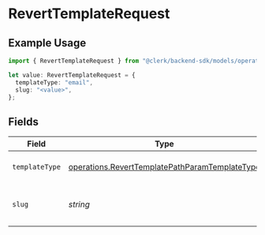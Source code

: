 # RevertTemplateRequest

## Example Usage

```typescript
import { RevertTemplateRequest } from "@clerk/backend-sdk/models/operations";

let value: RevertTemplateRequest = {
  templateType: "email",
  slug: "<value>",
};
```

## Fields

| Field                                                                                                            | Type                                                                                                             | Required                                                                                                         | Description                                                                                                      |
| ---------------------------------------------------------------------------------------------------------------- | ---------------------------------------------------------------------------------------------------------------- | ---------------------------------------------------------------------------------------------------------------- | ---------------------------------------------------------------------------------------------------------------- |
| `templateType`                                                                                                   | [operations.RevertTemplatePathParamTemplateType](../../models/operations/reverttemplatepathparamtemplatetype.md) | :heavy_check_mark:                                                                                               | The type of template to revert                                                                                   |
| `slug`                                                                                                           | *string*                                                                                                         | :heavy_check_mark:                                                                                               | The slug of the template to revert                                                                               |